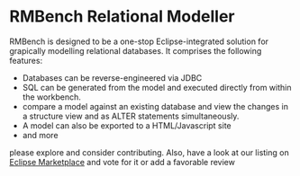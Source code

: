 # RMBench Relational Modeller #
RMBench is designed to be a one-stop Eclipse-integrated solution for grapically modelling relational databases. It comprises the following features:

  * Databases can be reverse-engineered via JDBC
  * SQL can be generated from the model and executed directly from within the workbench.
  * compare a model against an existing database and view the changes in a structure view and as ALTER statements simultaneously.
  * A model can also be exported to a HTML/Javascript site
  * and more

please explore and consider contributing. Also, have a look at our listing on [Eclipse Marketplace](http://marketplace.eclipse.org/content/rmbench-relational-modeller) and vote for it or add a favorable review